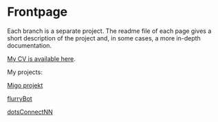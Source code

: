 # Frontpage

Each branch is a separate project. The readme file of each page gives a short description of the project and, in some cases, a more in-depth documentation.

[My CV is available here](https://drive.google.com/file/d/18nlavviBjUEs80sRjCAilvzSZFS1BuGF/view?usp=sharing).

My projects:

[Migo projekt](https://aerlingsson.github.io/projects/migo)

[flurryBot](https://aerlingsson.github.io/projects/flurryBot)

[dotsConnectNN](https://aerlingsson.github.io/projects/dotsConnectNN)
